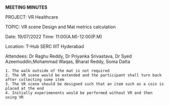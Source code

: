 ﻿

**MEETING MINUTES**

PROJECT: VR Healthcare

TOPIC: VR scene Design and Mat metrics calculation

Date: 19/07/2022 Time: 11:00(A.M)-12:00(P.M)

Location: T-Hub SERC IIIT Hyderabad

Attendees: Dr Raghu Reddy, Dr Priyanka Srivastava, Dr Syed Azeemuddin,Mohammad Waqas, Bharat Reddy, Soma Datta

    1. The walk outside of the mat is not required 
    2. The VR scene would be extended and the participant shall turn back after collecting some item
    3. The VR scene should be designed such that an item such as a coin is placed at the end 
    4. Initially experimenents would be performed without VR and then using VR


   
